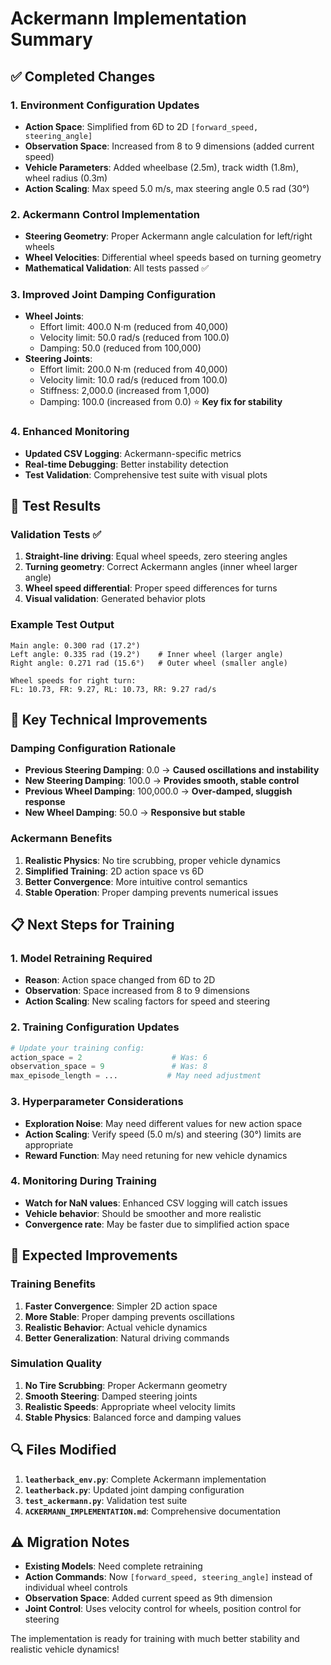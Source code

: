 # Ackermann Implementation Summary

## ✅ Completed Changes

### 1. **Environment Configuration Updates**
- **Action Space**: Simplified from 6D to 2D `[forward_speed, steering_angle]`
- **Observation Space**: Increased from 8 to 9 dimensions (added current speed)
- **Vehicle Parameters**: Added wheelbase (2.5m), track width (1.8m), wheel radius (0.3m)
- **Action Scaling**: Max speed 5.0 m/s, max steering angle 0.5 rad (30°)

### 2. **Ackermann Control Implementation**
- **Steering Geometry**: Proper Ackermann angle calculation for left/right wheels
- **Wheel Velocities**: Differential wheel speeds based on turning geometry
- **Mathematical Validation**: All tests passed ✅

### 3. **Improved Joint Damping Configuration**
- **Wheel Joints**: 
  - Effort limit: 400.0 N⋅m (reduced from 40,000)
  - Velocity limit: 50.0 rad/s (reduced from 100.0)
  - Damping: 50.0 (reduced from 100,000)
- **Steering Joints**:
  - Effort limit: 200.0 N⋅m (reduced from 40,000)
  - Velocity limit: 10.0 rad/s (reduced from 100.0)
  - Stiffness: 2,000.0 (increased from 1,000)
  - Damping: 100.0 (increased from 0.0) ⭐ **Key fix for stability**

### 4. **Enhanced Monitoring**
- **Updated CSV Logging**: Ackermann-specific metrics
- **Real-time Debugging**: Better instability detection
- **Test Validation**: Comprehensive test suite with visual plots

## 🧪 Test Results

### Validation Tests ✅
1. **Straight-line driving**: Equal wheel speeds, zero steering angles
2. **Turning geometry**: Correct Ackermann angles (inner wheel larger angle)
3. **Wheel speed differential**: Proper speed differences for turns
4. **Visual validation**: Generated behavior plots

### Example Test Output
```
Main angle: 0.300 rad (17.2°)
Left angle: 0.335 rad (19.2°)    # Inner wheel (larger angle)
Right angle: 0.271 rad (15.6°)   # Outer wheel (smaller angle)

Wheel speeds for right turn:
FL: 10.73, FR: 9.27, RL: 10.73, RR: 9.27 rad/s
```

## 🔧 Key Technical Improvements

### Damping Configuration Rationale
- **Previous Steering Damping**: 0.0 → **Caused oscillations and instability**
- **New Steering Damping**: 100.0 → **Provides smooth, stable control**
- **Previous Wheel Damping**: 100,000.0 → **Over-damped, sluggish response**
- **New Wheel Damping**: 50.0 → **Responsive but stable**

### Ackermann Benefits
1. **Realistic Physics**: No tire scrubbing, proper vehicle dynamics
2. **Simplified Training**: 2D action space vs 6D
3. **Better Convergence**: More intuitive control semantics
4. **Stable Operation**: Proper damping prevents numerical issues

## 📋 Next Steps for Training

### 1. **Model Retraining Required**
- **Reason**: Action space changed from 6D to 2D
- **Observation**: Space increased from 8 to 9 dimensions
- **Action Scaling**: New scaling factors for speed and steering

### 2. **Training Configuration Updates**
```python
# Update your training config:
action_space = 2                    # Was: 6
observation_space = 9               # Was: 8
max_episode_length = ...           # May need adjustment
```

### 3. **Hyperparameter Considerations**
- **Exploration Noise**: May need different values for new action space
- **Action Scaling**: Verify speed (5.0 m/s) and steering (30°) limits are appropriate
- **Reward Function**: May need retuning for new vehicle dynamics

### 4. **Monitoring During Training**
- **Watch for NaN values**: Enhanced CSV logging will catch issues
- **Vehicle behavior**: Should be smoother and more realistic
- **Convergence rate**: May be faster due to simplified action space

## 🚀 Expected Improvements

### Training Benefits
1. **Faster Convergence**: Simpler 2D action space
2. **More Stable**: Proper damping prevents oscillations
3. **Realistic Behavior**: Actual vehicle dynamics
4. **Better Generalization**: Natural driving commands

### Simulation Quality
1. **No Tire Scrubbing**: Proper Ackermann geometry
2. **Smooth Steering**: Damped steering joints
3. **Realistic Speeds**: Appropriate wheel velocity limits
4. **Stable Physics**: Balanced force and damping values

## 🔍 Files Modified

1. **`leatherback_env.py`**: Complete Ackermann implementation
2. **`leatherback.py`**: Updated joint damping configuration
3. **`test_ackermann.py`**: Validation test suite
4. **`ACKERMANN_IMPLEMENTATION.md`**: Comprehensive documentation

## ⚠️ Migration Notes

- **Existing Models**: Need complete retraining
- **Action Commands**: Now `[forward_speed, steering_angle]` instead of individual wheel controls
- **Observation Space**: Added current speed as 9th dimension
- **Joint Control**: Uses velocity control for wheels, position control for steering

The implementation is ready for training with much better stability and realistic vehicle dynamics!
